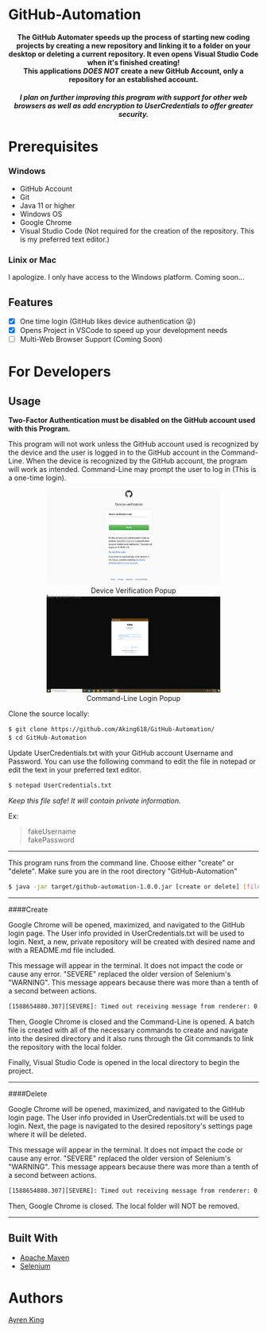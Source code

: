 # GitHub-Automation

<h4 align="center">
    The GitHub Automater speeds up the process of starting new coding projects by creating a new repository 
and linking it to a folder on your desktop or deleting a current repository. It even opens Visual Studio Code when it's finished creating!<br />This applications <em>DOES NOT</em> create a new GitHub Account, only a repository for an established account.</h4>
<h5 align="center">
    I plan on further improving this program with support for other web browsers as well as add encryption to UserCredentials to offer greater security.
</h5>


# Prerequisites
### Windows
- GitHub Account
- Git
- Java 11 or higher
- Windows OS
- Google Chrome 
- Visual Studio Code (Not required for the creation of the repository. This is my preferred text editor.)

### Linix or Mac
I apologize. I only have access to the Windows platform. Coming soon...

## Features
- [x] One time login (GitHub likes device authentication 😜)
- [x] Opens Project in VSCode to speed up your development needs
- [ ] Multi-Web Browser Support (Coming Soon)

# For Developers
## Usage

**Two-Factor Authentication must be disabled on the GitHub account used with this Program.** 

This program will not work unless the GitHub account used is recognized by the device and the user is logged in to the GitHub account in the Command-Line. When the device is recognized by  the GitHub account, the program will work as intended. Command-Line may prompt the user to log in (This is a one-time login). 

<p align="center">
    <img src="images\gitHubDeviceVerificaton.jpg" width="350px" alt="Device"/>
    <br />Device Verification Popup<br />
    <img src="images\Command_Line_login.png" width="350px" alt="Command Line Login"/>
    <br />Command-Line Login Popup<br />
</p>

Clone the source locally:

```sh
$ git clone https://github.com/Aking618/GitHub-Automation/
$ cd GitHub-Automation
```

Update UserCredentials.txt with your GitHub account Username and Password. You can use the following command to edit the file in notepad or edit the text in your preferred text editor.

```sh
$ notepad UserCredentials.txt
```
<p>
<em>Keep this file safe! It will contain private information.</em>
</p>

Ex:
>fakeUsername <br />
fakePassword





___

This program runs from the command line. Choose either "create" or "delete". Make sure you are in the root directory "GitHub-Automation"

```sh
$ java -jar target/github-automation-1.0.0.jar [create or delete] [fileName]
```
---

####Create

<p>
Google Chrome will be opened, maximized, and navigated to the GitHub login page. The User info provided in UserCredentials.txt will be used to login. Next, a new, private repository will be created with desired name and with a README.md file included.
</p>
<p>
This message will appear in the terminal. It does not impact the code or cause any error. "SEVERE" replaced the older version of Selenium's "WARNING". This message appears because there was more than a tenth of a second between actions.
</p>

```sh
[1588654880.307][SEVERE]: Timed out receiving message from renderer: 0.100
```

<p>
Then, Google Chrome is closed and the Command-Line is opened.  A batch file is created with all of the necessary commands to create and navigate into the desired directory and it also runs through the Git commands to link the repository with the local folder.
</p>

<p>
Finally, Visual Studio Code is opened in the local directory to begin the project.
</p>


---

####Delete

<p>
Google Chrome will be opened, maximized, and navigated to the GitHub login page. The User info provided in UserCredentials.txt will be used to login. Next, the page is navigated to the desired repository's settings page where it will be deleted.
</p>
<p>
This message will appear in the terminal. It does not impact the code or cause any error. "SEVERE" replaced the older version of Selenium's "WARNING". This message appears because there was more than a tenth of a second between actions.
</p>

```sh
[1588654880.307][SEVERE]: Timed out receiving message from renderer: 0.100
```

<p>
Then, Google Chrome is closed. The local folder will NOT be removed.
</p>

---



## Built With
- [Apache Maven](http://maven.apache.org/)
- [Selenium](https://selenium.dev)

# Authors
<a href=https://github.com/aking618>Ayren King </a>
